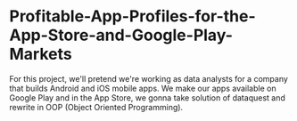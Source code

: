 # Profitable-App-Profiles-for-the-App-Store-and-Google-Play-Markets

For this project, we'll pretend we're working as data analysts for a company that builds Android and iOS mobile apps. We make our apps available on Google Play and in the App Store, we gonna take solution of dataquest and rewrite in OOP (Object Oriented Programming).
